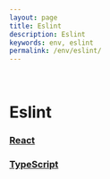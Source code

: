 ```yaml
---
layout: page
title: Eslint
description: Eslint
keywords: env, eslint
permalink: /env/eslint/
---
```


<br/>

# Eslint

### <a href="/env/react/eslint/">React</a>

### <a href="/env/nodejs/typescript/eslint/">TypeScript</a>

